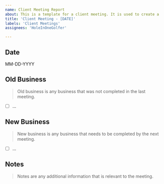 ```yaml
---
name: Client Meeting Report
about: This is a template for a client meeting. It is used to create a new issue for each meeting.
title: 'Client Meeting - [DATE]'
labels: 'Client Meetings'
assignees: 'HoleInOneGolfer'

---
```


## Date

MM-DD-YYYY

## Old Business

> Old business is any business that was not completed in the last meeting.

* [ ] ...

## New Business

> New business is any business that needs to be completed by the next meeting.

* [ ] ...

## Notes

> Notes are any additional information that is relevant to the meeting.
